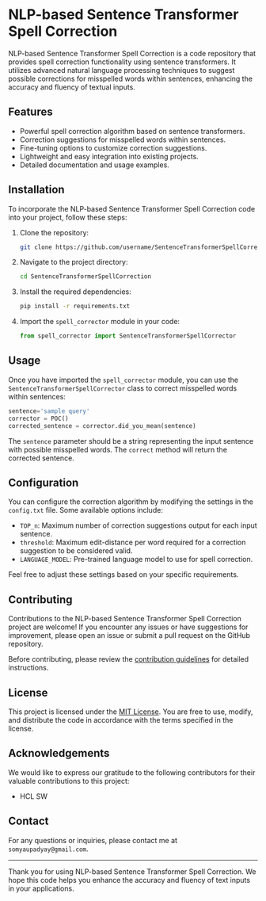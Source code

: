 # NLP-based Sentence Transformer Spell Correction

NLP-based Sentence Transformer Spell Correction is a code repository that provides spell correction functionality using sentence transformers. It utilizes advanced natural language processing techniques to suggest possible corrections for misspelled words within sentences, enhancing the accuracy and fluency of textual inputs.

## Features

- Powerful spell correction algorithm based on sentence transformers.
- Correction suggestions for misspelled words within sentences.
- Fine-tuning options to customize correction suggestions.
- Lightweight and easy integration into existing projects.
- Detailed documentation and usage examples.

## Installation

To incorporate the NLP-based Sentence Transformer Spell Correction code into your project, follow these steps:

1. Clone the repository:

   ```bash
   git clone https://github.com/username/SentenceTransformerSpellCorrection.git
   ```

2. Navigate to the project directory:

   ```bash
   cd SentenceTransformerSpellCorrection
   ```

3. Install the required dependencies:

   ```bash
   pip install -r requirements.txt
   ```

4. Import the `spell_corrector` module in your code:

   ```python
   from spell_corrector import SentenceTransformerSpellCorrector
   ```

## Usage

Once you have imported the `spell_corrector` module, you can use the `SentenceTransformerSpellCorrector` class to correct misspelled words within sentences:

```python
sentence='sample query'
corrector = POC()
corrected_sentence = corrector.did_you_mean(sentence)
```

The `sentence` parameter should be a string representing the input sentence with possible misspelled words. The `correct` method will return the corrected sentence.

## Configuration

You can configure the correction algorithm by modifying the settings in the `config.txt` file. Some available options include:

- `TOP_n`: Maximum number of correction suggestions output for each input sentence.
- `threshold`: Maximum edit-distance per word required for a correction suggestion to be considered valid.
- `LANGUAGE_MODEL`: Pre-trained language model to use for spell correction.

Feel free to adjust these settings based on your specific requirements.

## Contributing

Contributions to the NLP-based Sentence Transformer Spell Correction project are welcome! If you encounter any issues or have suggestions for improvement, please open an issue or submit a pull request on the GitHub repository.

Before contributing, please review the [contribution guidelines](CONTRIBUTING.md) for detailed instructions.

## License

This project is licensed under the [MIT License](LICENSE). You are free to use, modify, and distribute the code in accordance with the terms specified in the license.

## Acknowledgements

We would like to express our gratitude to the following contributors for their valuable contributions to this project:
- HCL SW 

## Contact

For any questions or inquiries, please contact me at `somyaupadyay@gmail.com`.

---

Thank you for using NLP-based Sentence Transformer Spell Correction. We hope this code helps you enhance the accuracy and fluency of text inputs in your applications.
